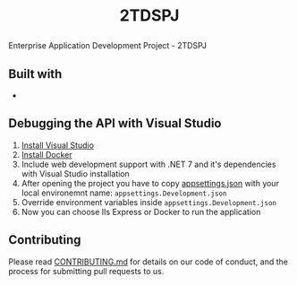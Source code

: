 # <p align = "center"> 2TDSPJ </p>

Enterprise Application Development Project - 2TDSPJ

## Built with 

*

## Debugging the API with Visual Studio

1. [Install Visual Studio](https://visualstudio.microsoft.com/vs/)
2. [Install Docker](https://docs.docker.com/get-docker/)
3. Include web development support with .NET 7 and it's dependencies with Visual Studio installation
4. After opening the project you have to copy [appsettings.json]() with your local environemnt name: `appsettings.Development.json`
5. Override environment variables inside `appsettings.Development.json`
6. Now you can choose IIs Express or Docker to run the application


## Contributing

Please read [CONTRIBUTING.md]() for details on our code of conduct, and the process for submitting pull requests to us.
